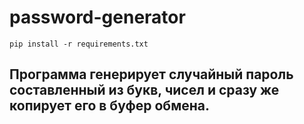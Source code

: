 # password-generator

  ```
  pip install -r requirements.txt
  ```

## Программа генерирует случайный пароль составленный из букв, чисел и сразу же копирует его в буфер обмена.
